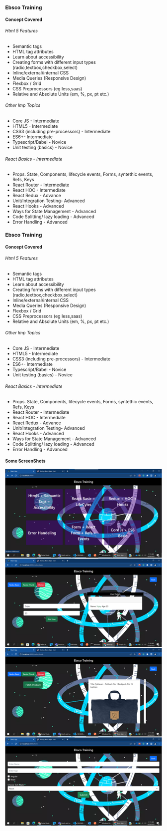 ### Ebsco Training
#### Concept Covered
###### Html 5 Features
* Semantic tags
* HTML tag attributes 
* Learn about accessibility
* Creating forms with different input types (radio,textbox,checkbox,select)
* Inline/external/internal CSS
* Media Queries (Responsive Design)
* Flexbox / Grid
* CSS Preprocessors (eg less,saas)
* Relative and Absolute Units (em, %, px, pt etc.)

###### Other Imp Topics
* Core JS - Intermediate
* HTML5 - Intermediate
* CSS3 (including pre-processors) - Intermediate 
* ES6+- Intermediate
* Typescript/Babel - Novice
* Unit testing (basics) - Novice

###### React Basics - Intermediate
* Props. State, Components, lifecycle events, Forms, syntethic events, Refs, Keys
* React Router - Intermediate
* React HOC - Intermediate
* React Redux - Advance
* Unit/Integration Testing- Advanced
* React Hooks - Advanced
* Ways for State Management - Advanced
* Code Splitting/ lazy loading - Advanced
* Error Handling - Advanced

### Ebsco Training
#### Concept Covered
###### Html 5 Features
* Semantic tags
* HTML tag attributes 
* Learn about accessibility
* Creating forms with different input types (radio,textbox,checkbox,select)
* Inline/external/internal CSS
* Media Queries (Responsive Design)
* Flexbox / Grid
* CSS Preprocessors (eg less,saas)
* Relative and Absolute Units (em, %, px, pt etc.)

###### Other Imp Topics
* Core JS - Intermediate
* HTML5 - Intermediate
* CSS3 (including pre-processors) - Intermediate 
* ES6+- Intermediate
* Typescript/Babel - Novice
* Unit testing (basics) - Novice

###### React Basics - Intermediate
* Props. State, Components, lifecycle events, Forms, syntethic events, Refs, Keys
* React Router - Intermediate
* React HOC - Intermediate
* React Redux - Advance
* Unit/Integration Testing- Advanced
* React Hooks - Advanced
* Ways for State Management - Advanced
* Code Splitting/ lazy loading - Advanced
* Error Handling - Advanced

#### Some ScreenShots
![Screenshot](public/images/s1.png) 
![Screenshot](public/images/s2.png) 
![Screenshot](public/images/s3.png) 
![Screenshot](public/images/s4.png) 
